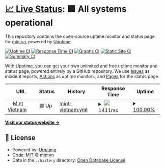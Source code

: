# [📈 Live Status](https://status.mintvietnam.com): <!--live status--> **🟩 All systems operational**

This repository contains the open-source uptime monitor and status page for [mintvn](https://status.mintvietnam.com), powered by [Upptime](https://github.com/upptime/upptime).

[![Uptime CI](https://github.com/mintvn/mintvn-status-test/workflows/Uptime%20CI/badge.svg)](https://github.com/mintvn/mintvn-status-test/actions?query=workflow%3A%22Uptime+CI%22)
[![Response Time CI](https://github.com/mintvn/mintvn-status-test/workflows/Response%20Time%20CI/badge.svg)](https://github.com/mintvn/mintvn-status-test/actions?query=workflow%3A%22Response+Time+CI%22)
[![Graphs CI](https://github.com/mintvn/mintvn-status-test/workflows/Graphs%20CI/badge.svg)](https://github.com/mintvn/mintvn-status-test/actions?query=workflow%3A%22Graphs+CI%22)
[![Static Site CI](https://github.com/mintvn/mintvn-status-test/workflows/Static%20Site%20CI/badge.svg)](https://github.com/mintvn/mintvn-status-test/actions?query=workflow%3A%22Static+Site+CI%22)
[![Summary CI](https://github.com/mintvn/mintvn-status-test/workflows/Summary%20CI/badge.svg)](https://github.com/mintvn/mintvn-status-test/actions?query=workflow%3A%22Summary+CI%22)

With [Upptime](https://upptime.js.org), you can get your own unlimited and free uptime monitor and status page, powered entirely by a GitHub repository. We use [Issues](https://github.com/mintvn/mintvn-status-test/issues) as incident reports, [Actions](https://github.com/mintvn/mintvn-status-test/actions) as uptime monitors, and [Pages](https://status.mintvietnam.com) for the status page.

<!--start: status pages-->
<!-- This summary is generated by Upptime (https://github.com/upptime/upptime) -->
<!-- Do not edit this manually, your changes will be overwritten -->
<!-- prettier-ignore -->
| URL | Status | History | Response Time | Uptime |
| --- | ------ | ------- | ------------- | ------ |
| <img alt="" src="https://icons.duckduckgo.com/ip3/mintvietnam.com.ico" height="13"> [Mint Vietnam](https://mintvietnam.com) | 🟩 Up | [mint-vietnam.yml](https://github.com/hiennghoang/mintvn-status-test/commits/HEAD/history/mint-vietnam.yml) | <details><summary><img alt="Response time graph" src="./graphs/mint-vietnam/response-time-week.png" height="20"> 1411ms</summary><br><a href="https://status.mintvietnam.com/history/mint-vietnam"><img alt="Response time 1737" src="https://img.shields.io/endpoint?url=https%3A%2F%2Fraw.githubusercontent.com%2Fhiennghoang%2Fmintvn-status-test%2FHEAD%2Fapi%2Fmint-vietnam%2Fresponse-time.json"></a><br><a href="https://status.mintvietnam.com/history/mint-vietnam"><img alt="24-hour response time 1533" src="https://img.shields.io/endpoint?url=https%3A%2F%2Fraw.githubusercontent.com%2Fhiennghoang%2Fmintvn-status-test%2FHEAD%2Fapi%2Fmint-vietnam%2Fresponse-time-day.json"></a><br><a href="https://status.mintvietnam.com/history/mint-vietnam"><img alt="7-day response time 1411" src="https://img.shields.io/endpoint?url=https%3A%2F%2Fraw.githubusercontent.com%2Fhiennghoang%2Fmintvn-status-test%2FHEAD%2Fapi%2Fmint-vietnam%2Fresponse-time-week.json"></a><br><a href="https://status.mintvietnam.com/history/mint-vietnam"><img alt="30-day response time 1737" src="https://img.shields.io/endpoint?url=https%3A%2F%2Fraw.githubusercontent.com%2Fhiennghoang%2Fmintvn-status-test%2FHEAD%2Fapi%2Fmint-vietnam%2Fresponse-time-month.json"></a><br><a href="https://status.mintvietnam.com/history/mint-vietnam"><img alt="1-year response time 1737" src="https://img.shields.io/endpoint?url=https%3A%2F%2Fraw.githubusercontent.com%2Fhiennghoang%2Fmintvn-status-test%2FHEAD%2Fapi%2Fmint-vietnam%2Fresponse-time-year.json"></a></details> | <details><summary><a href="https://status.mintvietnam.com/history/mint-vietnam">100.00%</a></summary><a href="https://status.mintvietnam.com/history/mint-vietnam"><img alt="All-time uptime 100.00%" src="https://img.shields.io/endpoint?url=https%3A%2F%2Fraw.githubusercontent.com%2Fhiennghoang%2Fmintvn-status-test%2FHEAD%2Fapi%2Fmint-vietnam%2Fuptime.json"></a><br><a href="https://status.mintvietnam.com/history/mint-vietnam"><img alt="24-hour uptime 100.00%" src="https://img.shields.io/endpoint?url=https%3A%2F%2Fraw.githubusercontent.com%2Fhiennghoang%2Fmintvn-status-test%2FHEAD%2Fapi%2Fmint-vietnam%2Fuptime-day.json"></a><br><a href="https://status.mintvietnam.com/history/mint-vietnam"><img alt="7-day uptime 100.00%" src="https://img.shields.io/endpoint?url=https%3A%2F%2Fraw.githubusercontent.com%2Fhiennghoang%2Fmintvn-status-test%2FHEAD%2Fapi%2Fmint-vietnam%2Fuptime-week.json"></a><br><a href="https://status.mintvietnam.com/history/mint-vietnam"><img alt="30-day uptime 100.00%" src="https://img.shields.io/endpoint?url=https%3A%2F%2Fraw.githubusercontent.com%2Fhiennghoang%2Fmintvn-status-test%2FHEAD%2Fapi%2Fmint-vietnam%2Fuptime-month.json"></a><br><a href="https://status.mintvietnam.com/history/mint-vietnam"><img alt="1-year uptime 100.00%" src="https://img.shields.io/endpoint?url=https%3A%2F%2Fraw.githubusercontent.com%2Fhiennghoang%2Fmintvn-status-test%2FHEAD%2Fapi%2Fmint-vietnam%2Fuptime-year.json"></a></details>

<!--end: status pages-->

[**Visit our status website →**](https://status.mintvietnam.com)

## 📄 License

- Powered by: [Upptime](https://github.com/upptime/upptime)
- Code: [MIT](./LICENSE) © [mintvn](https://status.mintvietnam.com)
- Data in the `./history` directory: [Open Database License](https://opendatacommons.org/licenses/odbl/1-0/)

